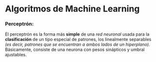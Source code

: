 # Algoritmos de Machine Learning

### Perceptrón:
El perceptrón es la forma más **simple** de una *red neuronal* usada para la **clasificación** de un
tipo especial de patrones, los linealmente separables *(es decir, patrones que se encuentran a ambos
lados de un hiperplano)*. Básicamente, consiste de una neurona con pesos sinápticos y umbral
ajustables.